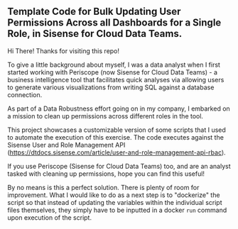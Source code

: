 ## Template Code for Bulk Updating User Permissions Across all Dashboards for a Single Role, in Sisense for Cloud Data Teams.

Hi There! Thanks for visiting this repo!

To give a little background about myself, I was a data analyst when I first started working with Periscope (now Sisense for Cloud Data Teams) - a business intelligence tool that facilitates quick analyses via allowing users to generate various visualizations from writing SQL against a database connection.

As part of a Data Robustness effort going on in my company, I embarked on a mission to clean up permissions across different roles in the tool.  

This project showcases a customizable version of some scripts that I used to automate the execution of this exercise. The code executes against the Sisense User and Role Management API (https://dtdocs.sisense.com/article/user-and-role-management-api-rbac).

If you use Periscope (Sisense for Cloud Data Teams) too, and are an analyst tasked with cleaning up permissions, hope you can find this useful!

By no means is this a perfect solution. There is plenty of room for improvement. What I would like to do as a next step is to "dockerize" the script so that instead of updating the variables within the individual script files themselves, they simply have to be inputted in a docker `run` command upon execution of the script.
